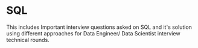 # SQL

This includes Important interview questions asked on SQL and it's solution using different approaches for Data Engineer/ Data Scientist interview technical rounds.
